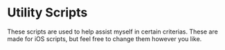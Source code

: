 # Utility Scripts

These scripts are used to help assist myself in certain criterias. These are made for iOS scripts, but feel free to change them however you like.